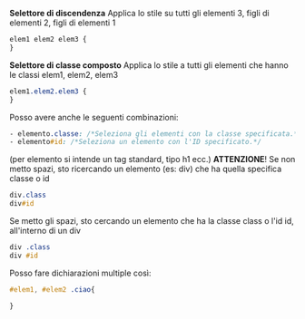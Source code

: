 **Selettore di discendenza**
Applica lo stile su tutti gli elementi 3, figli di elementi 2, figli di elementi 1
```css 
elem1 elem2 elem3 {
}
```
**Selettore di classe composto**
Applica lo stile a tutti gli elementi che hanno le classi elem1, elem2, elem3
```css 
elem1.elem2.elem3 {
}
```
Posso avere anche le seguenti combinazioni:
```css
- elemento.classe: /*Seleziona gli elementi con la classe specificata.*/
- elemento#id: /*Seleziona un elemento con l'ID specificato.*/
```
(per elemento si intende un tag standard, tipo h1 ecc.)
**ATTENZIONE**!
Se non metto spazi, sto ricercando un elemento (es: div) che ha quella specifica classe o id
```css
div.class
div#id
```
Se metto gli spazi, sto cercando un elemento che ha la classe class o l'id id, all'interno di un div
```css
div .class
div #id
```

Posso fare dichiarazioni multiple così:
```css
#elem1, #elem2 .ciao{

}
```
